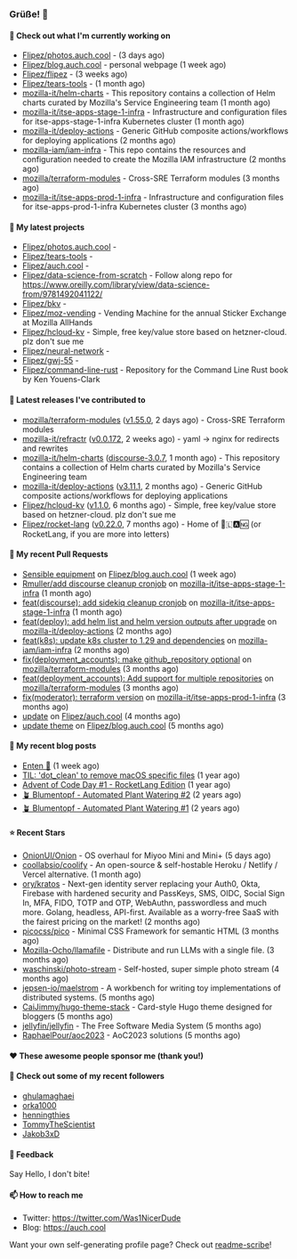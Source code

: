 ### Grüße! 👋

#### 👷 Check out what I'm currently working on

- [Flipez/photos.auch.cool](https://github.com/Flipez/photos.auch.cool) -  (3 days ago)
- [Flipez/blog.auch.cool](https://github.com/Flipez/blog.auch.cool) - personal webpage (1 week ago)
- [Flipez/flipez](https://github.com/Flipez/flipez) -  (3 weeks ago)
- [Flipez/tears-tools](https://github.com/Flipez/tears-tools) -  (1 month ago)
- [mozilla-it/helm-charts](https://github.com/mozilla-it/helm-charts) - This repository contains a collection of Helm charts curated by Mozilla&#39;s Service Engineering team (1 month ago)
- [mozilla-it/itse-apps-stage-1-infra](https://github.com/mozilla-it/itse-apps-stage-1-infra) - Infrastructure and configuration files for itse-apps-stage-1-infra Kubernetes cluster (1 month ago)
- [mozilla-it/deploy-actions](https://github.com/mozilla-it/deploy-actions) - Generic GitHub composite actions/workflows for deploying applications (2 months ago)
- [mozilla-iam/iam-infra](https://github.com/mozilla-iam/iam-infra) - This repo contains the resources and configuration needed to create the Mozilla IAM infrastructure (2 months ago)
- [mozilla/terraform-modules](https://github.com/mozilla/terraform-modules) - Cross-SRE Terraform modules (3 months ago)
- [mozilla-it/itse-apps-prod-1-infra](https://github.com/mozilla-it/itse-apps-prod-1-infra) - Infrastructure and configuration files for itse-apps-prod-1-infra Kubernetes cluster  (3 months ago)

#### 🌱 My latest projects

- [Flipez/photos.auch.cool](https://github.com/Flipez/photos.auch.cool) - 
- [Flipez/tears-tools](https://github.com/Flipez/tears-tools) - 
- [Flipez/auch.cool](https://github.com/Flipez/auch.cool) - 
- [Flipez/data-science-from-scratch](https://github.com/Flipez/data-science-from-scratch) - Follow along repo for https://www.oreilly.com/library/view/data-science-from/9781492041122/
- [Flipez/bkv](https://github.com/Flipez/bkv) - 
- [Flipez/moz-vending](https://github.com/Flipez/moz-vending) - Vending Machine for the annual Sticker Exchange at Mozilla AllHands
- [Flipez/hcloud-kv](https://github.com/Flipez/hcloud-kv) - Simple, free key/value store based on hetzner-cloud. plz don&#39;t sue me
- [Flipez/neural-network](https://github.com/Flipez/neural-network) - 
- [Flipez/gwj-55](https://github.com/Flipez/gwj-55) - 
- [Flipez/command-line-rust](https://github.com/Flipez/command-line-rust) - Repository for the Command Line Rust book by Ken Youens-Clark


#### 🔭 Latest releases I've contributed to

- [mozilla/terraform-modules](https://github.com/mozilla/terraform-modules) ([v1.55.0](https://github.com/mozilla/terraform-modules/releases/tag/v1.55.0), 2 days ago) - Cross-SRE Terraform modules
- [mozilla-it/refractr](https://github.com/mozilla-it/refractr) ([v0.0.172](https://github.com/mozilla-it/refractr/releases/tag/v0.0.172), 2 weeks ago) - yaml -&gt; nginx for redirects and rewrites
- [mozilla-it/helm-charts](https://github.com/mozilla-it/helm-charts) ([discourse-3.0.7](https://github.com/mozilla-it/helm-charts/releases/tag/discourse-3.0.7), 1 month ago) - This repository contains a collection of Helm charts curated by Mozilla&#39;s Service Engineering team
- [mozilla-it/deploy-actions](https://github.com/mozilla-it/deploy-actions) ([v3.11.1](https://github.com/mozilla-it/deploy-actions/releases/tag/v3.11.1), 2 months ago) - Generic GitHub composite actions/workflows for deploying applications
- [Flipez/hcloud-kv](https://github.com/Flipez/hcloud-kv) ([v1.1.0](https://github.com/Flipez/hcloud-kv/releases/tag/v1.1.0), 6 months ago) - Simple, free key/value store based on hetzner-cloud. plz don&#39;t sue me
- [Flipez/rocket-lang](https://github.com/Flipez/rocket-lang) ([v0.22.0](https://github.com/Flipez/rocket-lang/releases/tag/v0.22.0), 7 months ago) - Home of 🚀🇱🅰🆖 (or RocketLang, if you are more into letters)

#### 🔨 My recent Pull Requests

- [Sensible equipment](https://github.com/Flipez/blog.auch.cool/pull/60) on [Flipez/blog.auch.cool](https://github.com/Flipez/blog.auch.cool) (1 week ago)
- [Rmuller/add discourse cleanup cronjob](https://github.com/mozilla-it/itse-apps-stage-1-infra/pull/134) on [mozilla-it/itse-apps-stage-1-infra](https://github.com/mozilla-it/itse-apps-stage-1-infra) (1 month ago)
- [feat(discourse): add sidekiq cleanup cronjob](https://github.com/mozilla-it/itse-apps-stage-1-infra/pull/133) on [mozilla-it/itse-apps-stage-1-infra](https://github.com/mozilla-it/itse-apps-stage-1-infra) (1 month ago)
- [feat(deploy): add helm list and helm version outputs after upgrade](https://github.com/mozilla-it/deploy-actions/pull/29) on [mozilla-it/deploy-actions](https://github.com/mozilla-it/deploy-actions) (2 months ago)
- [feat(k8s): update k8s cluster to 1.29 and dependencies](https://github.com/mozilla-iam/iam-infra/pull/321) on [mozilla-iam/iam-infra](https://github.com/mozilla-iam/iam-infra) (2 months ago)
- [fix(deployment_accounts): make github_repository optional](https://github.com/mozilla/terraform-modules/pull/152) on [mozilla/terraform-modules](https://github.com/mozilla/terraform-modules) (3 months ago)
- [feat(deployment_accounts): Add support for multiple repositories](https://github.com/mozilla/terraform-modules/pull/150) on [mozilla/terraform-modules](https://github.com/mozilla/terraform-modules) (3 months ago)
- [fix(moderator): terraform version](https://github.com/mozilla-it/itse-apps-prod-1-infra/pull/127) on [mozilla-it/itse-apps-prod-1-infra](https://github.com/mozilla-it/itse-apps-prod-1-infra) (3 months ago)
- [update](https://github.com/Flipez/auch.cool/pull/1) on [Flipez/auch.cool](https://github.com/Flipez/auch.cool) (4 months ago)
- [update theme](https://github.com/Flipez/blog.auch.cool/pull/58) on [Flipez/blog.auch.cool](https://github.com/Flipez/blog.auch.cool) (5 months ago)

#### 📜 My recent blog posts

- [Enten 🦆](https://auch.cool/enten/) (1 week ago)
- [TIL: &#39;dot_clean&#39; to remove macOS specific files](https://auch.cool/posts/2023/til-dot-clean/) (1 year ago)
- [Advent of Code Day #1 - RocketLang Edition](https://auch.cool/posts/2022/aoc-day-1/) (1 year ago)
- [🪴 Blumentopf - Automated Plant Watering #2](https://auch.cool/posts/2022/blumentopf-2/) (2 years ago)
- [🪴 Blumentopf - Automated Plant Watering #1](https://auch.cool/posts/2022/blumentopf-1/) (2 years ago)

#### ⭐ Recent Stars

- [OnionUI/Onion](https://github.com/OnionUI/Onion) - OS overhaul for Miyoo Mini and Mini&#43; (5 days ago)
- [coollabsio/coolify](https://github.com/coollabsio/coolify) - An open-source &amp; self-hostable Heroku / Netlify / Vercel alternative. (1 month ago)
- [ory/kratos](https://github.com/ory/kratos) - Next-gen identity server replacing your Auth0, Okta, Firebase with hardened security and PassKeys, SMS, OIDC, Social Sign In, MFA, FIDO, TOTP and OTP, WebAuthn, passwordless and much more. Golang, headless, API-first. Available as a worry-free SaaS with the fairest pricing on the market! (2 months ago)
- [picocss/pico](https://github.com/picocss/pico) - Minimal CSS Framework for semantic HTML (3 months ago)
- [Mozilla-Ocho/llamafile](https://github.com/Mozilla-Ocho/llamafile) - Distribute and run LLMs with a single file. (3 months ago)
- [waschinski/photo-stream](https://github.com/waschinski/photo-stream) - Self-hosted, super simple photo stream (4 months ago)
- [jepsen-io/maelstrom](https://github.com/jepsen-io/maelstrom) - A workbench for writing toy implementations of distributed systems. (5 months ago)
- [CaiJimmy/hugo-theme-stack](https://github.com/CaiJimmy/hugo-theme-stack) - Card-style Hugo theme designed for bloggers (5 months ago)
- [jellyfin/jellyfin](https://github.com/jellyfin/jellyfin) - The Free Software Media System (5 months ago)
- [RaphaelPour/aoc2023](https://github.com/RaphaelPour/aoc2023) - AoC2023 solutions (5 months ago)

#### ❤️ These awesome people sponsor me (thank you!)


#### 👯 Check out some of my recent followers

- [ghulamaghaei](https://github.com/ghulamaghaei)
- [orka1000](https://github.com/orka1000)
- [henningthies](https://github.com/henningthies)
- [TommyTheScientist](https://github.com/TommyTheScientist)
- [Jakob3xD](https://github.com/Jakob3xD)

#### 💬 Feedback

Say Hello, I don't bite!

#### 📫 How to reach me

- Twitter: https://twitter.com/Was1NicerDude
- Blog: https://auch.cool

Want your own self-generating profile page? Check out [readme-scribe](https://github.com/muesli/readme-scribe)!
